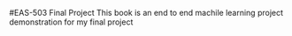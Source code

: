 #EAS-503 Final Project
This book is an end to end machile learning project demonstration for my final project

```{tableofcontents}
```